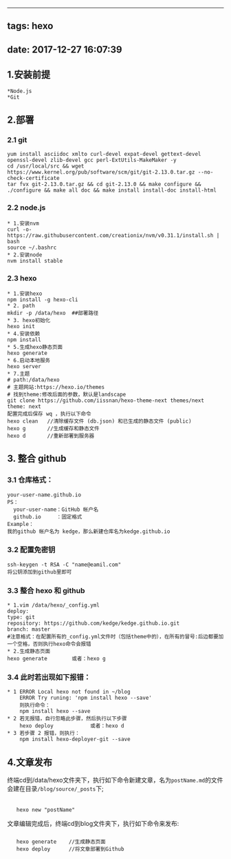 ----  
tags: hexo
----
date: 2017-12-27 16:07:39
---
## 1.安装前提
    *Node.js
    *Git
## 2.部署
### 2.1 git
    yum install asciidoc xmlto curl-devel expat-devel gettext-devel openssl-devel zlib-devel gcc perl-ExtUtils-MakeMaker -y
    cd /usr/local/src && wget https://www.kernel.org/pub/software/scm/git/git-2.13.0.tar.gz --no-check-certificate
    tar fvx git-2.13.0.tar.gz && cd git-2.13.0 && make configure && ./configure && make all doc && make install install-doc install-html
    
### 2.2 node.js
    * 1.安装nvm
    curl -o- https://raw.githubusercontent.com/creationix/nvm/v0.31.1/install.sh | bash
    source ~/.bashrc
    * 2.安装node
    nvm install stable

### 2.3 hexo

    * 1.安装hexo
    npm install -g hexo-cli
    * 2. path
    mkdir -p /data/hexo  ##部署路径
    * 3. hexo初始化
    hexo init
    * 4.安装依赖
    npm install
    * 5.生成hexo静态页面
    hexo generate
    * 6.启动本地服务
    hexo server
    * 7.主题
    # path:/data/hexo
    # 主题网站:https://hexo.io/themes
    # 找到theme:修改后面的参数，默认是landscape
    git clone https://github.com/iissnan/hexo-theme-next themes/next
    theme: next
    配置完成后保存 wq ，执行以下命令
    hexo clean   //清除缓存文件 (db.json) 和已生成的静态文件 (public)
    hexo g       //生成缓存和静态文件
    hexo d       //重新部署到服务器  

## 3. 整合 github
### 3.1 仓库格式：
    your-user-name.github.io
    PS： 
      your-user-name：GitHub 帐户名
      github.io		：固定格式
    Example：
    我的github 帐户名为 kedge，那么新建仓库名为kedge.github.io

### 3.2 配置免密钥
    ssh-keygen -t RSA -C "name@eamil.com"
    将公钥添加到github里即可
    
### 3.3 整合 hexo 和 github
    * 1.vim /data/hexo/_config.yml
    deploy:
    type: git
    repository: https://github.com/kedge/kedge.github.io.git
    branch: master
    #注意格式：在配置所有的_config.yml文件时（包括theme中的），在所有的冒号:后边都要加一个空格，否则执行hexo命令会报错
    * 2.生成静态页面
    hexo generate        或者：hexo g
    
### 3.4 此时若出现如下报错：
    * 1 ERROR Local hexo not found in ~/blog
        ERROR Try runing: 'npm install hexo --save'
        则执行命令：
        npm install hexo --save
    * 2 若无报错，自行忽略此步骤，然后执行以下步骤
        hexo deploy            或者：hexo d
    * 3 若步骤 2 报错，则执行：
        npm install hexo-deployer-git --save

## 4.文章发布
终端cd到/data/hexo文件夹下，执行如下命令新建文章，名为`postName.md`的文件会建在目录`/blog/source/_posts`下; 
######
       hexo new "postName"  
文章编辑完成后，终端cd到blog文件夹下，执行如下命令来发布:
#####
       hexo generate    //生成静态页面
       hexo deploy      //将文章部署到Github

     